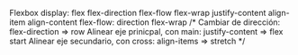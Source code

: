 Flexbox
display: flex
flex-direction
flex-flow
flex-wrap
justify-content
align-item
align-content
flex-flow: direction flex-wrap
/* Cambiar de dirección: flex-direction => row
    Alinear eje prinicpal, con main: justify-content => flex start
    Alinear eje secundario, con cross: align-items => stretch
    */